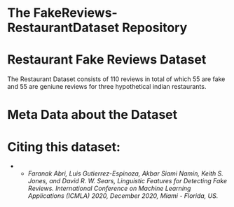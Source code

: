 # The FakeReviews-RestaurantDataset Repository
# Restaurant Fake Reviews Dataset
The Restaurant Dataset consists of 110 reviews in total of which 55 are fake and 55 are geniune reviews for three hypothetical indian restaurants.

# Meta Data about the Dataset


# Citing this dataset:

* * *Faranak Abri, Luis Gutierrez-Espinoza, Akbar Siami Namin, Keith S. Jones, and David R. W. Sears, Linguistic Features for Detecting Fake Reviews. International Conference on Machine Learning Applications (ICMLA) 2020, December 2020, Miami - Florida, US.*
